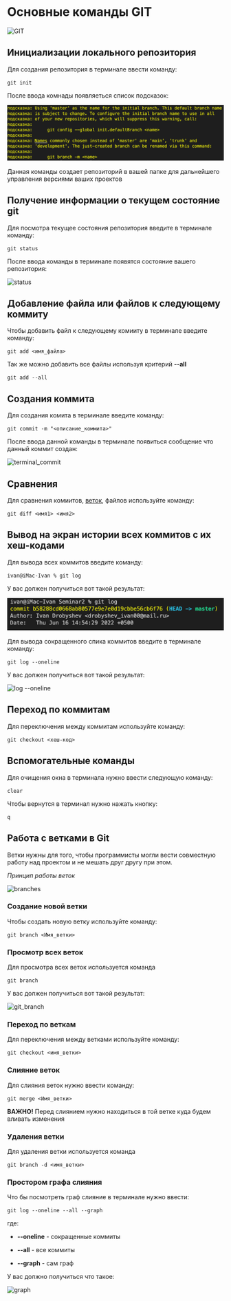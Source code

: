 # Основные команды GIT
![GIT](/PNG/trabajar-ramas-git.png)

## **Инициализации локального репозитория**

Для создания репозитория в терминале ввести команду: 
    
    git init

После ввода комнады появляеться список подсказок:

![prompt](/PNG/prompt.png)


Данная команды создает репозиторий в вашей папке для дальнейшего управления версиями ваших проектов

## **Получение информации о текущем состояние git**

Для посмотра текущее состояния репозитория введите в терминале команду:

    git status

После ввода команды в терминале появятся состояние вашего репозитория:

![status](/PNG/terminal_status.png)

## **Добавление файла или файлов к следующему коммиту**

Чтобы добавить файл к следующему комииту в терминале введите команду:

    git add <имя_файла>

Так же можно добавить все файлы используя критерий **--all**

    git add --all

## **Создания коммита**

Для создания комита в терминале введите команду:

    git commit -m "<описание_коммита>"

 После ввода данной команды в терминале появиться сообщение что данный коммит создан:

![terminal_commit](/PNG/terminal_commit.png)

## **Сравнения**

Для сравнения комиитов, [веток](#работа-с-ветками-в-git), файлов используйте команду:

    git diff <имя1> <имя2>

## **Вывод на экран истории всех коммитов с их хеш-кодами**

Для вывода всех коммитов введите команду:

    ivan@iMac-Ivan % git log

 У вас должен получиться вот такой результат:

![terminal_commit](PNG/terminal_log.png)

Для вывода сокращенного спика коммитов введите в терминале команду:

    git log --oneline

У вас должен получиться вот такой результат:

![log --oneline](PNG/terminal_log_oneline.png)

## **Переход по коммитам**
Для переключения между коммитам используйте команду:

    git checkout <хеш-код>

## **Вспомогательные команды**

Для очищения окна в терминала нужно ввести следующую команду:

    clear

Чтобы вернутся в терминал нужно нажать кнопку:

    q

## **Работа с ветками в Git**

Ветки нужны для того, чтобы программисты могли вести совместную работу над проектом и не мешать друг другу при этом.

*Принцип работы веток*

![branches](PNG/branches.webp)

### Создание новой ветки

Чтобы создать новую ветку используйте команду:
    
    git branch <Имя_ветки>

### Просмотр всех веток

Для просмотра всех веток используется команда 

    git branch

У вас должен получиться вот такой результат:

![git_branch](PNG/terminal_git_branch.png)

### Переход по веткам
Для переключения между ветками используйте команду:

    git checkout <имя_ветки>


### Слияние веток

Для слияния веток нужно ввести команду:

    git merge <Имя_ветки>

**ВАЖНО!** 
Перед слиянием нужно находиться в той ветке куда будем вливать изменения

### Удаления ветки
 
 Для удаления ветки используется команда 

    git branch -d <имя_ветки>

### Простором графа слияния

Что бы посмотреть граф слияние в терминале нужно ввести:

    git log --oneline --all --graph

где:

* **--oneline** - сокращенные коммиты

* **--all** - все коммиты

* **--graph** - сам граф

У вас должно получиться что такое:

![graph](PNG/graph.png)
